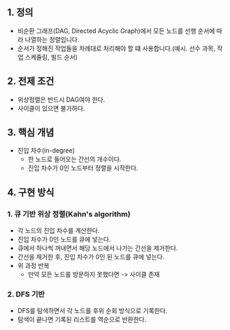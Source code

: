 ## 1. 정의
- 비순환 그래프(DAG, Directed Acyclic Graph)에서 모든 노드를 선행 순서에 따라 나열하는 정렬입니다.
- 순서가 정해진 작업들을 차례대로 처리해야 할 떄 사용합니다.(예시. 선수 과목, 작업 스케쥴링, 빌드 순서)

## 2. 전제 조건
- 위상정렬은 반드시 DAG여야 한다.
- 사이클이 있으면 불가하다.

## 3. 핵심 개념
- 진입 차수(in-degree)
	- 한 노드로 들어오는 간선의 개수이다.
	- 진입 차수가 0인 노드부터 정렬을 시작한다.

## 4. 구현 방식
### 1. 큐 기반 위상 정렬(Kahn's algorithm)
- 각 노드의 진입 차수를 계산한다.
- 진입 차수가 0인 노드를 큐에 넣는다.
- 큐에서 하나씩 꺼내면서 해당 노드에서 나가는 간선을 제거한다.
- 간선을 제거한 후, 진입 차수가 0인 된 노드를 큐에 넣는다.
- 위 과정 반복
	- 만약 모든 노드를 방문하지 못했다면 -> 사이클 존재
### 2. DFS 기반
- DFS를 탐색하면서 각 노드를 후위 순회 방식으로 기록한다.
- 탐색이 끝나면 기록된 리스트를 역순으로 반환한다.